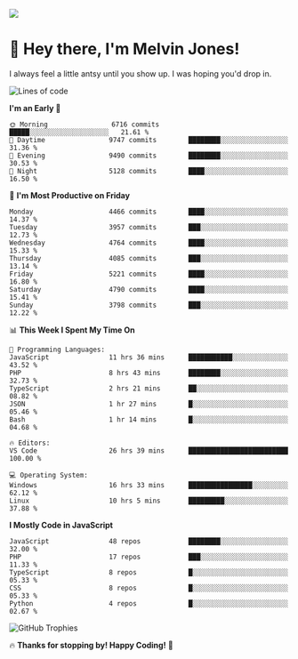 ![](https://usersnap.com/blog/wp-content/uploads/2015/12/funny-cat-year2015-web-dev.gif)

# 👋 Hey there, I'm Melvin Jones!
I always feel a little antsy until you show up. I was hoping you'd drop in.

<!--START_SECTION:mrepol742-->
![Lines of code](https://img.shields.io/badge/From%20Hello%20World%20I%27ve%20Written-22.7%20million%20lines%20of%20code-blue)

**I'm an Early 🐤** 

```text
🌞 Morning                6716 commits        █████░░░░░░░░░░░░░░░░░░░░   21.61 % 
🌆 Daytime                9747 commits        ████████░░░░░░░░░░░░░░░░░   31.36 % 
🌃 Evening                9490 commits        ████████░░░░░░░░░░░░░░░░░   30.53 % 
🌙 Night                  5128 commits        ████░░░░░░░░░░░░░░░░░░░░░   16.50 % 
```
📅 **I'm Most Productive on Friday** 

```text
Monday                   4466 commits        ████░░░░░░░░░░░░░░░░░░░░░   14.37 % 
Tuesday                  3957 commits        ███░░░░░░░░░░░░░░░░░░░░░░   12.73 % 
Wednesday                4764 commits        ████░░░░░░░░░░░░░░░░░░░░░   15.33 % 
Thursday                 4085 commits        ███░░░░░░░░░░░░░░░░░░░░░░   13.14 % 
Friday                   5221 commits        ████░░░░░░░░░░░░░░░░░░░░░   16.80 % 
Saturday                 4790 commits        ████░░░░░░░░░░░░░░░░░░░░░   15.41 % 
Sunday                   3798 commits        ███░░░░░░░░░░░░░░░░░░░░░░   12.22 % 
```


📊 **This Week I Spent My Time On** 

```text
💬 Programming Languages: 
JavaScript               11 hrs 36 mins      ███████████░░░░░░░░░░░░░░   43.52 % 
PHP                      8 hrs 43 mins       ████████░░░░░░░░░░░░░░░░░   32.73 % 
TypeScript               2 hrs 21 mins       ██░░░░░░░░░░░░░░░░░░░░░░░   08.82 % 
JSON                     1 hr 27 mins        █░░░░░░░░░░░░░░░░░░░░░░░░   05.46 % 
Bash                     1 hr 14 mins        █░░░░░░░░░░░░░░░░░░░░░░░░   04.68 % 

🔥 Editors: 
VS Code                  26 hrs 39 mins      █████████████████████████   100.00 % 

💻 Operating System: 
Windows                  16 hrs 33 mins      ████████████████░░░░░░░░░   62.12 % 
Linux                    10 hrs 5 mins       █████████░░░░░░░░░░░░░░░░   37.88 % 
```

**I Mostly Code in JavaScript** 

```text
JavaScript               48 repos            ████████░░░░░░░░░░░░░░░░░   32.00 % 
PHP                      17 repos            ███░░░░░░░░░░░░░░░░░░░░░░   11.33 % 
TypeScript               8 repos             █░░░░░░░░░░░░░░░░░░░░░░░░   05.33 % 
CSS                      8 repos             █░░░░░░░░░░░░░░░░░░░░░░░░   05.33 % 
Python                   4 repos             █░░░░░░░░░░░░░░░░░░░░░░░░   02.67 % 
```




<!--END_SECTION:mrepol742-->

![GitHub Trophies](https://github-profile-trophy.vercel.app/?username=mrepol742&theme=dracula)

🔥 **Thanks for stopping by! Happy Coding!** 🚀
